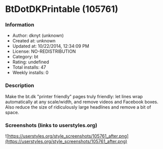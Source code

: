 # BtDotDKPrintable (105761)

### Information
- Author: dknyt (unknown)
- Created at: unknown
- Updated at: 10/22/2014, 12:34:09 PM
- License: NO-REDISTRIBUTION
- Category: bt
- Rating: undefined
- Total installs: 47
- Weekly installs: 0


### Description
Make the bt.dk "printer friendly" pages truly friendly: let lines wrap automatically at any scale/width, and remove videos and Facebook boxes.  Also reduce the size of ridiculously large headlines and remove a bit of space.


### Screenshots (links to userstyles.org)
![https://userstyles.org/style_screenshots/105761_after.png](https://userstyles.org/style_screenshots/105761_after.png)


